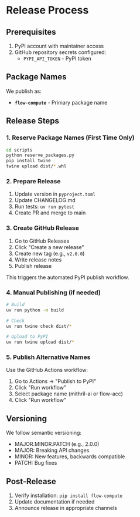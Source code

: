# Release Process

## Prerequisites

1. PyPI account with maintainer access
2. GitHub repository secrets configured:
   - `PYPI_API_TOKEN` - PyPI token

## Package Names

We publish as:

- **`flow-compute`** - Primary package name

## Release Steps

### 1. Reserve Package Names (First Time Only)

```bash
cd scripts
python reserve_packages.py
pip install twine
twine upload dist/*.whl
```

### 2. Prepare Release

1. Update version in `pyproject.toml`
2. Update CHANGELOG.md
3. Run tests: `uv run pytest`
4. Create PR and merge to main

### 3. Create GitHub Release

1. Go to GitHub Releases
2. Click "Create a new release"
3. Create new tag (e.g., `v2.0.0`)
4. Write release notes
5. Publish release

This triggers the automated PyPI publish workflow.

### 4. Manual Publishing (if needed)

```bash
# Build
uv run python -m build

# Check
uv run twine check dist/*

# Upload to PyPI
uv run twine upload dist/*
```

### 5. Publish Alternative Names

Use the GitHub Actions workflow:

1. Go to Actions → "Publish to PyPI"
2. Click "Run workflow"
3. Select package name (mithril-ai or flow-acc)
4. Click "Run workflow"

## Versioning

We follow semantic versioning:
- MAJOR.MINOR.PATCH (e.g., 2.0.0)
- MAJOR: Breaking API changes
- MINOR: New features, backwards compatible
- PATCH: Bug fixes

## Post-Release

1. Verify installation: `pip install flow-compute`
2. Update documentation if needed
3. Announce release in appropriate channels